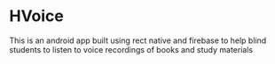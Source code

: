 # HVoice
This is an android app built using rect native and firebase to help blind students to listen to voice recordings of books and study materials
